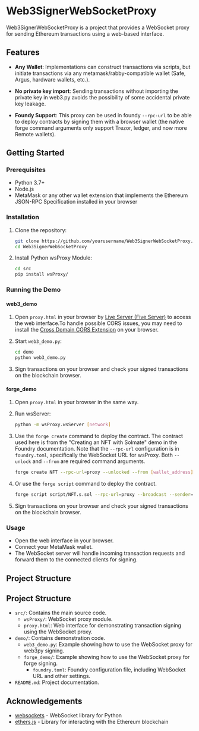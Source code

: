 # Web3SignerWebSocketProxy

Web3SignerWebSocketProxy is a project that provides a WebSocket proxy for sending Ethereum transactions using a web-based interface. 

## Features

- **Any Wallet**: Implementations can construct transactions via scripts, but initiate transactions via any metamask/rabby-compatible wallet (Safe, Argus, hardware wallets, etc.).

- **No private key import**: Sending transactions without importing the private key in web3.py avoids the possibility of some accidental private key leakage.

- **Foundy Support**: This proxy can be used in foundy `--rpc-url` to be able to deploy contracts by signing them with a browser wallet (the native forge command arguments only support Trezor, ledger, and now more Remote wallets).

## Getting Started

### Prerequisites

- Python 3.7+
- Node.js
- MetaMask or any other wallet extension that implements the Ethereum JSON-RPC Specification installed in your browser

### Installation

1. Clone the repository:
    ```sh
    git clone https://github.com/yourusername/Web3SignerWebSocketProxy.git
    cd Web3SignerWebSocketProxy
    ```

2. Install Python wsProxy Module:
    ```sh
    cd src
    pip install wsProxy/
    ```

### Running the Demo

#### web3_demo

1. Open `proxy.html` in your browser by [Live Server (Five Server)](https://marketplace.visualstudio.com/items?itemName=yandeu.five-server) to access the web interface.To handle possible CORS issues, you may need to install the [Cross Domain CORS Extension](https://chromewebstore.google.com/detail/mjhpgnbimicffchbodmgfnemoghjakai) on your browser.

2. Start `web3_demo.py`:
    ```sh
    cd demo
    python web3_demo.py
    ```

3. Sign transactions on your browser and check your signed transactions on the blockchain browser.

#### forge_demo

1. Open `proxy.html` in your browser in the same way. 

2. Run wsServer:
    ```sh
    python -m wsProxy.wsServer [network]
    ```

3. Use the `forge create` command to deploy the contract. The contract used here is from the "Creating an NFT with Solmate" demo in the Foundry documentation. Note that the `--rpc-url` configuration is in `foundry.toml`, specifically the WebSocket URL for wsProxy. Both `--unlock` and `--from` are required command arguments.

    ```sh
    forge create NFT --rpc-url=proxy --unlocked --from [wallet_address]  --constructor-args-path constructor-args.txt 
    ```

3. Or use the `forge script` command to deploy the contract. 

    ```sh
    forge script script/NFT.s.sol --rpc-url=proxy --broadcast --sender=[wallet_address]  --unlocked
    ```

5. Sign transactions on your browser and check your signed transactions on the blockchain browser.

### Usage

- Open the web interface in your browser.
- Connect your MetaMask wallet.
- The WebSocket server will handle incoming transaction requests and forward them to the connected clients for signing.

## Project Structure

## Project Structure

- `src/`: Contains the main source code.
  - `wsProxy/`: WebSocket proxy module.
  - `proxy.html`: Web interface for demonstrating transaction signing using the WebSocket proxy.
- `demo/`: Contains demonstration code.
  - `web3_demo.py`: Example showing how to use the WebSocket proxy for web3py signing.
  - `forge_demo/`: Example showing how to use the WebSocket proxy for forge signing.
    - `foundry.toml`: Foundry configuration file, including WebSocket URL and other settings.
- `README.md`: Project documentation.


## Acknowledgements

- [websockets](https://websockets.readthedocs.io/) - WebSocket library for Python
- [ethers.js](https://docs.ethers.io/v5/) - Library for interacting with the Ethereum blockchain
